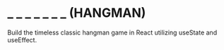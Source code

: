 _ _ _ _ _ _ _ (HANGMAN)
===================
Build the timeless classic hangman game in React utilizing useState and useEffect.


